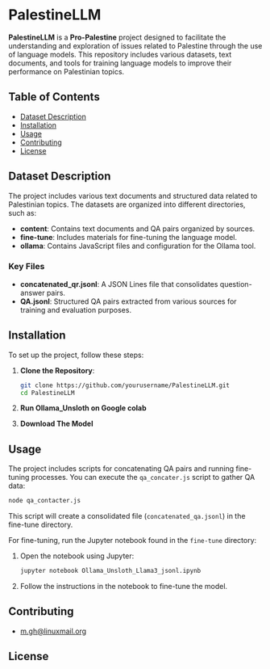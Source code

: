 # PalestineLLM

**PalestineLLM** is a **Pro-Palestine** project designed to facilitate the understanding and exploration of issues related to Palestine through the use of language models. This repository includes various datasets, text documents, and tools for training language models to improve their performance on Palestinian topics.

## Table of Contents

- [Dataset Description](#dataset-description)
- [Installation](#installation)
- [Usage](#usage)
- [Contributing](#contributing)
- [License](#license)

## Dataset Description

The project includes various text documents and structured data related to Palestinian topics. The datasets are organized into different directories, such as:

- **content**: Contains text documents and QA pairs organized by sources.
- **fine-tune**: Includes materials for fine-tuning the language model.
- **ollama**: Contains JavaScript files and configuration for the Ollama tool.

### Key Files

- **concatenated_qr.jsonl**: A JSON Lines file that consolidates question-answer pairs.
- **QA.jsonl**: Structured QA pairs extracted from various sources for training and evaluation purposes.

## Installation

To set up the project, follow these steps:

1. **Clone the Repository**:

   ```bash
   git clone https://github.com/yourusername/PalestineLLM.git
   cd PalestineLLM
   ```

2. **Run Ollama_Unsloth on Google colab**
3. **Download The Model**

## Usage

The project includes scripts for concatenating QA pairs and running fine-tuning processes. You can execute the `qa_concater.js` script to gather QA data:

```bash
node qa_contacter.js
```

This script will create a consolidated file (`concatenated_qa.jsonl`) in the fine-tune directory.

For fine-tuning, run the Jupyter notebook found in the `fine-tune` directory:

1. Open the notebook using Jupyter:

   ```bash
   jupyter notebook Ollama_Unsloth_Llama3_jsonl.ipynb
   ```

2. Follow the instructions in the notebook to fine-tune the model.

## Contributing

- <m.gh@linuxmail.org>

## License
